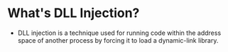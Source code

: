 # What's DLL Injection?
* DLL injection is a technique used for running code within the address space of another process by forcing it to load a dynamic-link library.
